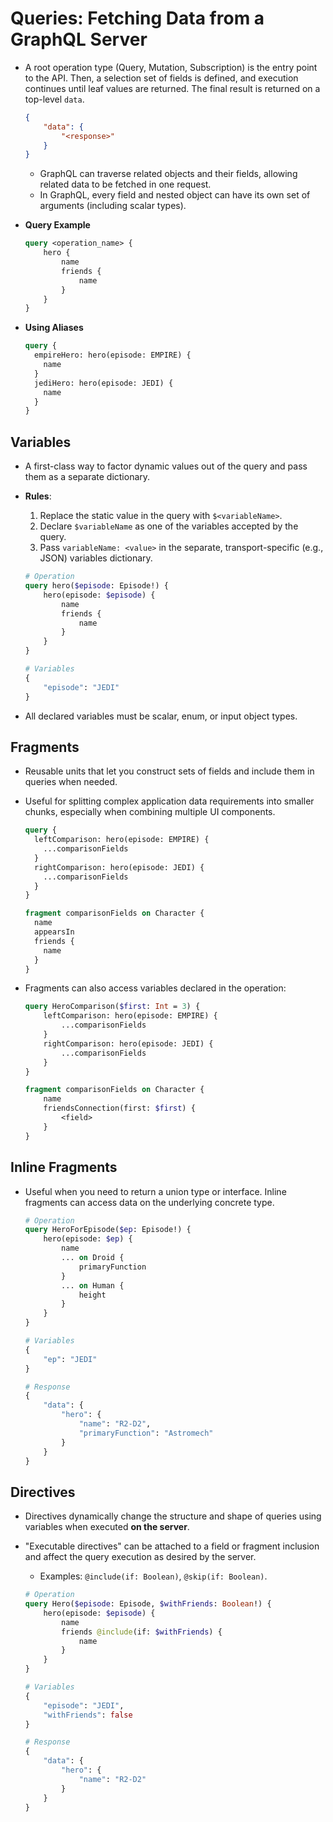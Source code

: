 # Queries: Fetching Data from a GraphQL Server

- A root operation type (Query, Mutation, Subscription) is the entry point to the API. Then, a selection set of fields is defined, and execution continues until leaf values are returned. The final result is returned on a top-level `data`.

  ```json
  {
      "data": {
          "<response>"
      }
  }
  ```

  - GraphQL can traverse related objects and their fields, allowing related data to be fetched in one request.
  - In GraphQL, every field and nested object can have its own set of arguments (including scalar types).

- **Query Example**

  ```graphql
  query <operation_name> {
      hero {
          name
          friends {
              name
          }
      }
  }
  ```

- **Using Aliases**

  ```graphql
  query {
    empireHero: hero(episode: EMPIRE) {
      name
    }
    jediHero: hero(episode: JEDI) {
      name
    }
  }
  ```

## Variables

- A first-class way to factor dynamic values out of the query and pass them as a separate dictionary.

- **Rules**:

  1. Replace the static value in the query with `$<variableName>`.
  2. Declare `$variableName` as one of the variables accepted by the query.
  3. Pass `variableName: <value>` in the separate, transport-specific (e.g., JSON) variables dictionary.

  ```graphql
  # Operation
  query hero($episode: Episode!) {
      hero(episode: $episode) {
          name
          friends {
              name
          }
      }
  }

  # Variables
  {
      "episode": "JEDI"
  }
  ```

- All declared variables must be scalar, enum, or input object types.

## Fragments

- Reusable units that let you construct sets of fields and include them in queries when needed.
- Useful for splitting complex application data requirements into smaller chunks, especially when combining multiple UI components.

  ```graphql
  query {
    leftComparison: hero(episode: EMPIRE) {
      ...comparisonFields
    }
    rightComparison: hero(episode: JEDI) {
      ...comparisonFields
    }
  }

  fragment comparisonFields on Character {
    name
    appearsIn
    friends {
      name
    }
  }
  ```

- Fragments can also access variables declared in the operation:

  ```graphql
  query HeroComparison($first: Int = 3) {
      leftComparison: hero(episode: EMPIRE) {
          ...comparisonFields
      }
      rightComparison: hero(episode: JEDI) {
          ...comparisonFields
      }
  }

  fragment comparisonFields on Character {
      name
      friendsConnection(first: $first) {
          <field>
      }
  }
  ```

## Inline Fragments

- Useful when you need to return a union type or interface. Inline fragments can access data on the underlying concrete type.

  ```graphql
  # Operation
  query HeroForEpisode($ep: Episode!) {
      hero(episode: $ep) {
          name
          ... on Droid {
              primaryFunction
          }
          ... on Human {
              height
          }
      }
  }

  # Variables
  {
      "ep": "JEDI"
  }

  # Response
  {
      "data": {
          "hero": {
              "name": "R2-D2",
              "primaryFunction": "Astromech"
          }
      }
  }
  ```

## Directives

- Directives dynamically change the structure and shape of queries using variables when executed **on the server**.
- "Executable directives" can be attached to a field or fragment inclusion and affect the query execution as desired by the server.

  - Examples: `@include(if: Boolean)`, `@skip(if: Boolean)`.

  ```graphql
  # Operation
  query Hero($episode: Episode, $withFriends: Boolean!) {
      hero(episode: $episode) {
          name
          friends @include(if: $withFriends) {
              name
          }
      }
  }

  # Variables
  {
      "episode": "JEDI",
      "withFriends": false
  }

  # Response
  {
      "data": {
          "hero": {
              "name": "R2-D2"
          }
      }
  }
  ```
